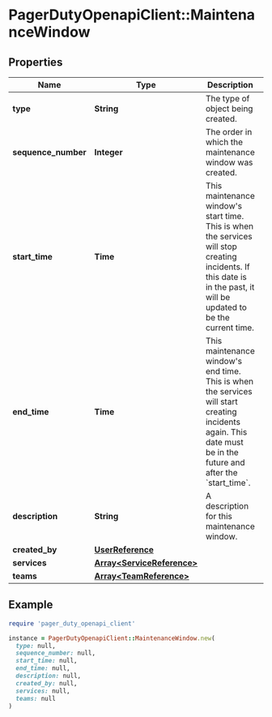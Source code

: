 # PagerDutyOpenapiClient::MaintenanceWindow

## Properties

| Name | Type | Description | Notes |
| ---- | ---- | ----------- | ----- |
| **type** | **String** | The type of object being created. | [default to &#39;maintenance_window&#39;] |
| **sequence_number** | **Integer** | The order in which the maintenance window was created. | [optional][readonly] |
| **start_time** | **Time** | This maintenance window&#39;s start time. This is when the services will stop creating incidents. If this date is in the past, it will be updated to be the current time. |  |
| **end_time** | **Time** | This maintenance window&#39;s end time. This is when the services will start creating incidents again. This date must be in the future and after the &#x60;start_time&#x60;. |  |
| **description** | **String** | A description for this maintenance window. | [optional] |
| **created_by** | [**UserReference**](UserReference.md) |  | [optional] |
| **services** | [**Array&lt;ServiceReference&gt;**](ServiceReference.md) |  |  |
| **teams** | [**Array&lt;TeamReference&gt;**](TeamReference.md) |  | [optional][readonly] |

## Example

```ruby
require 'pager_duty_openapi_client'

instance = PagerDutyOpenapiClient::MaintenanceWindow.new(
  type: null,
  sequence_number: null,
  start_time: null,
  end_time: null,
  description: null,
  created_by: null,
  services: null,
  teams: null
)
```

